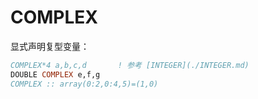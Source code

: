 
# COMPLEX

显式声明复型变量：

```fortran
COMPLEX*4 a,b,c,d       ! 参考 [INTEGER](./INTEGER.md)
DOUBLE COMPLEX e,f,g
COMPLEX :: array(0:2,0:4,5)=(1,0)
```
